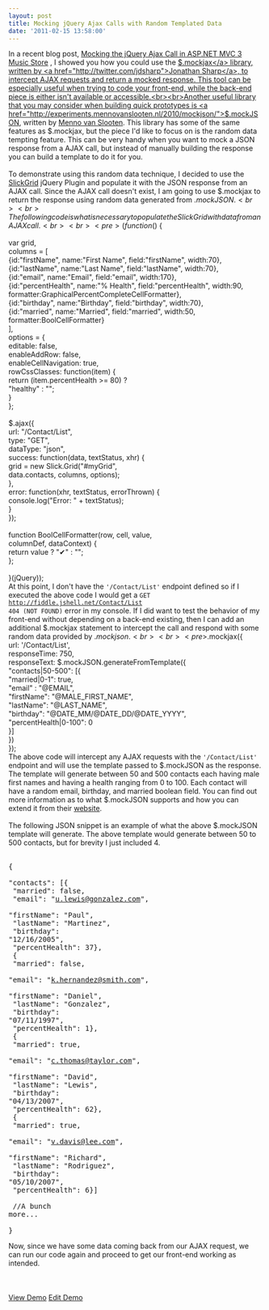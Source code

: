 ```yaml
---
layout: post
title: Mocking jQuery Ajax Calls with Random Templated Data
date: '2011-02-15 13:58:00'
---
```


In a recent blog post, <a href="http://www.elijahmanor.com/2011/02/mocking-jquery-ajax-call-in-aspnet-mvc.html">Mocking the jQuery Ajax Call in ASP.NET MVC 3 Music Store</a> , I showed you how you could use the <a href="http://enterprisejquery.com/2010/07/mock-your-ajax-requests-with-mockjax-for-rapid-development/">$.mockjax</a> library, written by <a href="http://twitter.com/jdsharp">Jonathan Sharp</a>, to intercept AJAX requests and return a mocked response. This tool can be especially useful when trying to code your front-end, while the back-end piece is either isn't available or accessible.<br><br>Another useful library that you may consider when building quick prototypes is <a href="http://experiments.mennovanslooten.nl/2010/mockjson/">$.mockJSON</a>, written by <a href="http://twitter.com/mennovanslooten">Menno van Slooten</a>. This library has some of the same features as $.mockjax, but the piece I'd like to focus on is the random data tempting feature. This can be very handy when you want to mock a JSON response from a AJAX call, but instead of manually building the response you can build a template to do it for you.<br><br>To demonstrate using this random data technique, I decided to use the <a href="https://github.com/mleibman/SlickGrid/wiki">SlickGrid</a> jQuery Plugin and populate it with the JSON response from an AJAX call. Since the AJAX call doesn't exist, I am going to use $.mockjax to return the response using random data generated from $.mockJSON.<br><br>The following code is what is necessary to populate the SlickGrid with data from an AJAX call.<br><br><pre>(function($) {<br><br>var grid,<br>  columns = [<br>    {id:"firstName", name:"First Name", field:"firstName", width:70},<br>    {id:"lastName", name:"Last Name", field:"lastName", width:70},<br>    {id:"email", name:"Email", field:"email", width:170},<br>    {id:"percentHealth", name:"% Health", field:"percentHealth", width:90, formatter:GraphicalPercentCompleteCellFormatter},<br>    {id:"birthday", name:"Birthday", field:"birthday", width:70},<br>    {id:"married", name:"Married", field:"married", width:50, formatter:BoolCellFormatter}<br>],<br>  options = {<br>    editable: false,<br>    enableAddRow: false,<br>    enableCellNavigation: true,<br>    rowCssClasses: function(item) {<br>      return (item.percentHealth >= 80) ? <br>        "healthy" : "";<br>    }<br>  };<br><br>$.ajax({<br>  url: "/Contact/List",<br>  type: "GET",<br>  dataType: "json",<br>  success: function(data, textStatus, xhr) {<br>    grid = new Slick.Grid("#myGrid", <br>      data.contacts, columns, options);<br>  },<br>  error: function(xhr, textStatus, errorThrown) {<br>    console.log("Error: " + textStatus);<br>  }<br>});<br><br>function BoolCellFormatter(row, cell, value, <br>  columnDef, dataContext) {<br>  return value ? "✔" : "";<br>};<br><br>}(jQuery));<br></pre>At this point, I don't have the <code>'/Contact/List'</code> endpoint defined so if I executed the above code I would get a <code>GET http://fiddle.jshell.net/Contact/List 404 (NOT FOUND)</code> error in my console. If I did want to test the behavior of my front-end without depending on a back-end existing, then I can add an additional $.mockjax statement to intercept the call and respond with some random data provided by $.mockjson.<br><br><pre>$.mockjax({<br>    url: '/Contact/List',<br>    responseTime: 750,<br>    responseText: $.mockJSON.generateFromTemplate({<br>        "contacts|50-500": [{<br>            "married|0-1": true,<br>            "email" : "@EMAIL",<br>            "firstName": "@MALE_FIRST_NAME",<br>            "lastName": "@LAST_NAME",<br>            "birthday": "@DATE_MM/@DATE_DD/@DATE_YYYY",<br>            "percentHealth|0-100": 0 <br>        }]<br>    })<br>});<br></pre>The above code will intercept any AJAX requests with the <code>'/Contact/List'</code> endpoint and will use the template passed to $.mockJSON as the response. The template will generate between 50 and 500 contacts each having male first names and having a health ranging from 0 to 100. Each contact will have a random email, birthday, and married boolean field. You can find out more information as to what $.mockJSON supports and how you can extend it from their <a href="http://experiments.mennovanslooten.nl/2010/mockjson/">website</a>.<br><br>The following JSON snippet is an example of what the above $.mockJSON template will generate. The above template would generate between 50 to 500 contacts, but for brevity I just included 4.<br><br><pre>{<br>  "contacts": [{<br>    "married": false,<br>    "email": "u.lewis@gonzalez.com",<br>    "firstName": "Paul",<br>    "lastName": "Martinez",<br>    "birthday": "12/16/2005",<br>    "percentHealth": 37},<br>  {<br>    "married": false,<br>    "email": "k.hernandez@smith.com",<br>    "firstName": "Daniel",<br>    "lastName": "Gonzalez",<br>    "birthday": "07/11/1997",<br>    "percentHealth": 1},<br>  {<br>    "married": true,<br>    "email": "c.thomas@taylor.com",<br>    "firstName": "David",<br>    "lastName": "Lewis",<br>    "birthday": "04/13/2007",<br>    "percentHealth": 62},<br>  {<br>    "married": true,<br>    "email": "v.davis@lee.com",<br>    "firstName": "Richard",<br>    "lastName": "Rodriguez",<br>    "birthday": "05/10/2007",<br>    "percentHealth": 6}]<br><br>  //A bunch more...<br><br>}<br></pre>Now, since we have some data coming back from our AJAX request, we can run our code again and proceed to get our front-end working as intended.<br><br><br><br><a href="http://jsfiddle.net/elijahmanor/y7gv4/show" target="_blank">View Demo</a> <a href="http://jsfiddle.net/elijahmanor/y7gv4/" target="_blank">Edit Demo</a><br><br>